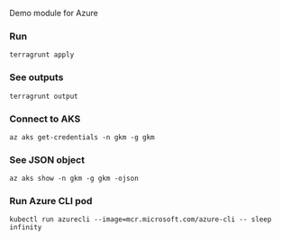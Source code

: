 Demo module for Azure

### Run
```
terragrunt apply
```

### See outputs
```
terragrunt output
```

### Connect to AKS
```
az aks get-credentials -n gkm -g gkm
```

### See JSON object
```
az aks show -n gkm -g gkm -ojson
```

### Run Azure CLI pod
```
kubectl run azurecli --image=mcr.microsoft.com/azure-cli -- sleep infinity
```
